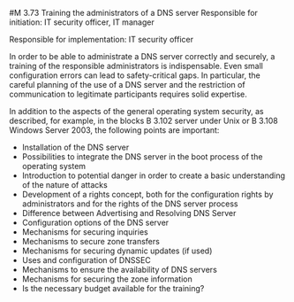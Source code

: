 #M 3.73 Training the administrators of a DNS server
Responsible for initiation: IT security officer, IT manager

Responsible for implementation: IT security officer

In order to be able to administrate a DNS server correctly and securely, a training of the responsible administrators is indispensable. Even small configuration errors can lead to safety-critical gaps. In particular, the careful planning of the use of a DNS server and the restriction of communication to legitimate participants requires solid expertise.

In addition to the aspects of the general operating system security, as described, for example, in the blocks B 3.102 server under Unix or B 3.108 Windows Server 2003, the following points are important:

* Installation of the DNS server
* Possibilities to integrate the DNS server in the boot process of the operating system
* Introduction to potential danger in order to create a basic understanding of the nature of attacks
* Development of a rights concept, both for the configuration rights by administrators and for the rights of the DNS server process
* Difference between Advertising and Resolving DNS Server
* Configuration options of the DNS server
* Mechanisms for securing inquiries
* Mechanisms to secure zone transfers
* Mechanisms for securing dynamic updates (if used)
* Uses and configuration of DNSSEC
* Mechanisms to ensure the availability of DNS servers
* Mechanisms for securing the zone information
* Is the necessary budget available for the training?




